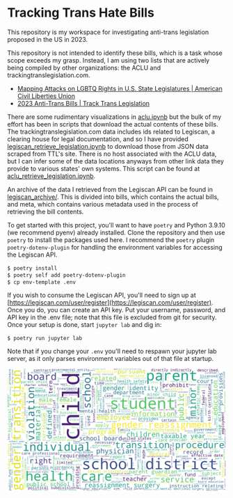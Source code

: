 # Tracking Trans Hate Bills

This repository is my workspace for investigating anti-trans legislation proposed in the US in 2023.

This repository is not intended to identify these bills, which is a task whose scope exceeds my grasp. Instead, I am using two lists that are actively being compiled by other organizations: the ACLU and trackingtranslegislation.com.

* [Mapping Attacks on LGBTQ Rights in U.S. State Legislatures | American Civil Liberties Union](https://www.aclu.org/legislative-attacks-on-lgbtq-rights?state)
* [2023 Anti-Trans Bills | Track Trans Legislation](https://www.tracktranslegislation.com)

There are some rudimentary visualizations in [aclu.ipynb](aclu.ipynb) but the bulk of my effort has been in scripts that download the actual contents of these bills. The trackingtranslegislation.com data includes ids related to Legiscan, a clearing house for legal documentation, and so I have provided [legiscan_retrieve_legislation.ipynb](legiscan_retrieve_legislation.ipynb) to download those from JSON data scraped from TTL's site. There is no host associated with the ACLU data, but I can infer some of the data locations anyways from other link data they provide to various states' own systems. This script can be found at [aclu_retrieve_legislation.ipynb](aclu_retrieve_legislation.ipynb).

An archive of the data I retrieved from the Legiscan API can be found in [legiscan_archive/](legiscan_archive/). This is divided into bills, which contains the actual bills, and meta, which contains various metadata used in the process of retrieving the bill contents.

To get started with this project, you'll want to have `poetry` and Python 3.9.10 (we recommend pyenv) already installed. Clone the repository and then use `poetry` to install the packages used here. I recommend the `poetry` plugin `poetry-dotenv-plugin` for handling the environment variables for accessing the Legiscan API.

```shell
$ poetry install
$ poetry self add poetry-dotenv-plugin
$ cp env-template .env
```

If you wish to consume the Legiscan API, you'll need to sign up at [https://legiscan.com/user/register](https://legiscan.com/user/register). Once you do, you can create an API key. Put your username, password, and API key in the .env file; note that this file is excluded from git for security. Once your setup is done, start `jupyter lab` and dig in:

```shell
$ poetry run jupyter lab
```

Note that if you change your `.env` you'll need to respawn your jupyter lab server, as it only parses environment variables out of that file at startup.

![word cloud](https://github.com/amy-langley/tracking-trans-hate-bills/blob/master/cloud.png?raw=true)
